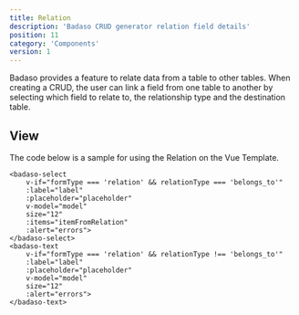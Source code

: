 ```yaml
---
title: Relation
description: 'Badaso CRUD generator relation field details'
position: 11
category: 'Components'
version: 1
---
```


Badaso provides a feature to relate data from a table to other tables. When creating a CRUD, the user can link a field from one table to another by selecting which field to relate to, the relationship type and the destination table.

## View

The code below is a sample for using the Relation on the Vue Template.

```vue
<badaso-select
    v-if="formType === 'relation' && relationType === 'belongs_to'"
    :label="label"
    :placeholder="placeholder"
    v-model="model"
    size="12"
    :items="itemFromRelation"
    :alert="errors">
</badaso-select>
<badaso-text
    v-if="formType === 'relation' && relationType !== 'belongs_to'"
    :label="label"
    :placeholder="placeholder"
    v-model="model"
    size="12"
    :alert="errors">
</badaso-text>
```
